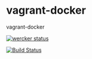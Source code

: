 vagrant-docker
==============
vagrant-docker

[![wercker status](https://app.wercker.com/status/ff4e041d6ab2c20e1a0879e89fcb6891/m "wercker status")](https://app.wercker.com/project/bykey/ff4e041d6ab2c20e1a0879e89fcb6891)

[![Build Status](https://travis-ci.org/koudaiii/vagrant-docker.svg?branch=master)](https://travis-ci.org/koudaiii/vagrant-docker)
